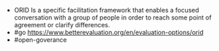 - ORID Is a specific facilitation framework that enables a focused conversation with a group of people in order to reach some point of agreement or clarify differences.
- #go https://www.betterevaluation.org/en/evaluation-options/orid
- #open-goverance